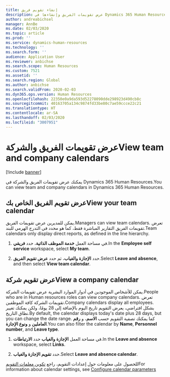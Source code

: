 ```yaml
---
title: إنشاء تقويم فريق
description: عرض تقويمات الفريق وإنشاءها في Dynamics 365 Human Resources.
author: andreabichsel
manager: AnnBe
ms.date: 02/03/2020
ms.topic: article
ms.prod: ''
ms.service: dynamics-human-resources
ms.technology: ''
ms.search.form: ''
audience: Application User
ms.reviewer: anbichse
ms.search.scope: Human Resources
ms.custom: 7521
ms.assetid: ''
ms.search.region: Global
ms.author: anbichse
ms.search.validFrom: 2020-02-03
ms.dyn365.ops.version: Human Resources
ms.openlocfilehash: 22350e0a9da593d52278090dde298923d490cb8c
ms.sourcegitcommit: 40163705a134c9874fd33be80c7ae59ccce22c21
ms.translationtype: HT
ms.contentlocale: ar-SA
ms.lasthandoff: 02/03/2020
ms.locfileid: "3007951"
---
```

# <a name="view-team-and-company-calendars"></a><span data-ttu-id="0d64f-103">عرض تقويمات الفريق والشركة</span><span class="sxs-lookup"><span data-stu-id="0d64f-103">View team and company calendars</span></span>

[!include [banner](includes/preview-feature.md)]

<span data-ttu-id="0d64f-104">يمكنك عرض تقويمات الفريق والشركة في Dynamics 365 Human Resources.</span><span class="sxs-lookup"><span data-stu-id="0d64f-104">You can view team and company calendars in Dynamics 365 Human Resources.</span></span>

## <a name="view-your-team-calendar"></a><span data-ttu-id="0d64f-105">عرض تقويم الفريق الخاص بك</span><span class="sxs-lookup"><span data-stu-id="0d64f-105">View your team calendar</span></span>

<span data-ttu-id="0d64f-106">يمكن للمديرين عرض تقويمات الفريق.</span><span class="sxs-lookup"><span data-stu-id="0d64f-106">Managers can view team calendars.</span></span> <span data-ttu-id="0d64f-107">تعرض تقويمات الفريق التقارير المباشرة فقط، كما هو محدد في التدرج الهرمي للبند.</span><span class="sxs-lookup"><span data-stu-id="0d64f-107">Team calendars only display direct reports, as defined in the line hierarchy.</span></span>

1. <span data-ttu-id="0d64f-108">في مساحة العمل **‏‫خدمة الموظف الذاتية‬**، حدد **‏‫فريقي‬**.</span><span class="sxs-lookup"><span data-stu-id="0d64f-108">In the **Employee self service** workspace, select **My team**.</span></span>

2. <span data-ttu-id="0d64f-109">حدد **الإجازة والغياب‬**، ثم حدد **عرض تقويم الفريق**.</span><span class="sxs-lookup"><span data-stu-id="0d64f-109">Select **Leave and absence**, and then select **View team calendar**.</span></span>

## <a name="view-a-company-calendar"></a><span data-ttu-id="0d64f-110">عرض تقويم شركة</span><span class="sxs-lookup"><span data-stu-id="0d64f-110">View a company calendar</span></span>

<span data-ttu-id="0d64f-111">يمكن للأشخاص الموجودين في أدوار الموارد البشرية عرض تقويمات الشركة.</span><span class="sxs-lookup"><span data-stu-id="0d64f-111">People who are in Human resources roles can view company calendars.</span></span> <span data-ttu-id="0d64f-112">تعرض تقويمات الشركة كافة الموظفين.</span><span class="sxs-lookup"><span data-stu-id="0d64f-112">Company calendars display all employees.</span></span> <span data-ttu-id="0d64f-113">بشكل افتراضي، يعرض التقويم تاريخ اليوم بالإضافة إلى 28 يومًا، ولكن يمكنك تغيير نطاق التاريخ.</span><span class="sxs-lookup"><span data-stu-id="0d64f-113">By default, the calendar displays today's date plus 28 days, but you can change the date range.</span></span> <span data-ttu-id="0d64f-114">كما يمكنك تصفية التقويم حسب **الاسم**، و **رقم العاملين** و **ونوع الإجازة**.</span><span class="sxs-lookup"><span data-stu-id="0d64f-114">You can also filter the calendar by **Name**, **Personnel number**, and **Leave type**.</span></span>

1. <span data-ttu-id="0d64f-115">في مساحة العمل **‏‫الإجازة والغياب‬** حدد **الارتباطات**.</span><span class="sxs-lookup"><span data-stu-id="0d64f-115">In the **Leave and absence** workspace, select **Links**.</span></span>

2. <span data-ttu-id="0d64f-116">حدد **تقويم ‏‫الإجازة والغياب‬**.</span><span class="sxs-lookup"><span data-stu-id="0d64f-116">Select **Leave and absence calendar**.</span></span>

<span data-ttu-id="0d64f-117">للحصول على معلومات حول إعدادات التقويم، راجع [تكوين معلمات التقويم](hr-leave-and-absence-parameters.md?configure-calendar-parameters)</span><span class="sxs-lookup"><span data-stu-id="0d64f-117">For information about calendar settings, see [Configure calendar parameters](hr-leave-and-absence-parameters.md?configure-calendar-parameters)</span></span>

